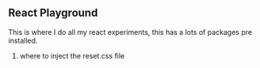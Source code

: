 ## React Playground

This is where I do all my react experiments, this has a lots of packages pre installed.



1. where to inject the reset.css file




